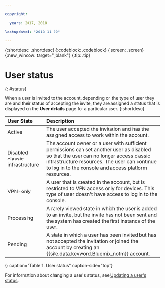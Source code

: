 ```yaml
---

copyright:

  years: 2017, 2018

lastupdated: "2018-11-30"

---
```


{:shortdesc: .shortdesc}
{:codeblock: .codeblock}
{:screen: .screen}
{:new_window: target="_blank"}
{:tip: .tip}


# User status
{: #status}

When a user is invited to the account, depending on the type of user they are and their status of accepting the invite, they are assigned a status that is displayed on the **User details** page for a particular user.
{:shortdesc}

| User State | Description |
|:-----------|:------------|
| Active | The user accepted the invitation and has the assigned access to work within the account. |
| Disabled classic infrastructure | The account owner or a user with sufficient permissions can set another user as disabled so that the user can no longer access classic infrastructure resources. The user can continue to log in to the console and access platform resources. |
| VPN-only | A user that is created in the account, but is restricted to VPN access only for devices. This type of user doesn't have access to log in to the console.|
| Processing | A rarely viewed state in which the user is added to an invite, but the invite has not been sent and the system has created the first instance of the user. |
| Pending | A state in which a user has been invited but has not accepted the invitation or joined the account by creating an {{site.data.keyword.Bluemix_notm}} account. |
{: caption="Table 1. User status" caption-side="top"}

For information about changing a user's status, see [Updating a user's status](/docs/iam/update_status.html#status).
